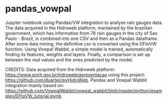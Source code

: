 # pandas_vowpal
Jupyter notebook using Pandas/VW integration to analyse rain gauges data.
The data acquired in the Hidroweb platform, mantained by the brazilian government, which has information from 78 rain gauges in the city of Sao Paulo - Brazil, is combined into one CSV and then as a Pandas dataframe.
After some data mining, the definitive csv is converted using the DFtoVW function.
Using Vowpal Wabbit, a simple model is trained, automatically finding its features, weights and layers.
Finally, a comparison is set up between the real values and the ones predicted by the model.

CREDITS:
Data acquired from the Hidroweb platform:  https://www.snirh.gov.br/hidroweb/apresentacao using this project: https://github.com/duartejr/pyHidroWeb.
Pandas and Vowpal Wabbit integration mainly based on: https://github.com/VowpalWabbit/vowpal_wabbit/blob/master/python/examples/DFtoVW_tutorial.ipynb

